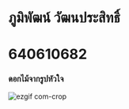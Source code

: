 # ภูมิพัฒน์ วัฒนประสิทธิ์
# 640610682
### ดอกไม้จากรูปหัวใจ
![ezgif com-crop](https://user-images.githubusercontent.com/95070986/221923527-725d789a-8587-4765-8941-0c785158fce6.gif)
